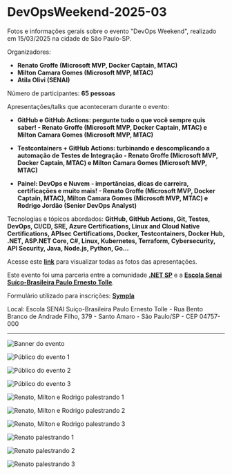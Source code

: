 # DevOpsWeekend-2025-03
Fotos e informações gerais sobre o evento "DevOps Weekend", realizado em 15/03/2025 na cidade de São Paulo-SP.

Organizadores:
- **Renato Groffe (Microsoft MVP, Docker Captain, MTAC)**
- **Milton Camara Gomes (Microsoft MVP, MTAC)**
- **Atila Olivi (SENAI)**

Número de participantes: **65 pessoas**

Apresentações/talks que aconteceram durante o evento:
* **GitHub e GitHub Actions: pergunte tudo o que você sempre quis saber! - Renato Groffe (Microsoft MVP, Docker Captain, MTAC) e Milton Camara Gomes (Microsoft MVP, MTAC)**

* **Testcontainers + GitHub Actions: turbinando e descomplicando a automação de Testes de Integração - Renato Groffe (Microsoft MVP, Docker Captain, MTAC) e Milton Camara Gomes (Microsoft MVP, MTAC)**

* **Painel: DevOps e Nuvem - importâncias, dicas de carreira, certificações e muito mais! - Renato Groffe (Microsoft MVP, Docker Captain, MTAC), Milton Camara Gomes (Microsoft MVP, MTAC) e Rodrigo Jordão (Senior DevOps Analyst)**

Tecnologias e tópicos abordados: **GitHub, GitHub Actions, Git, Testes, DevOps, CI/CD, SRE, Azure Certifications, Linux and Cloud Native Certifications, APIsec Certifications, Docker, Testcontainers, Docker Hub, .NET, ASP.NET Core, C#, Linux, Kubernetes, Terraform, Cybersecurity, API Security, Java, Node.js, Python, Go...**

Acesse este [**link**](/img/) para visualizar todas as fotos das apresentações.

Este evento foi uma parceria entre a comunidade [**.NET SP**](https://www.meetup.com/dotnet-Sao-Paulo/) e a [**Escola Senai Suíço-Brasileira Paulo Ernesto Tolle**](https://suicobrasileira.sp.senai.br/).

Formulário utilizado para inscrições: [**Sympla**](https://www.sympla.com.br/evento/devops-weekend-github-containers-certificacoes-gratuito-e-presencial-sao-paulo-sp/2834466)

Local: Escola SENAI Suíço-Brasileira Paulo Ernesto Tolle - Rua Bento Branco de Andrade Filho, 379 - Santo Amaro - São Paulo/SP - CEP 04757-000

---

![Banner do evento](img/banner.png)

![Público do evento 1](img/d-01.jpg)

![Público do evento 2](img/d-05.jpg)

![Público do evento 3](img/d-22.jpg)

![Renato, Milton e Rodrigo palestrando 1](img/d-02.jpg)

![Renato, Milton e Rodrigo palestrando 2](img/d-03.jpg)

![Renato, Milton e Rodrigo palestrando 3](img/d-10.jpg)

![Renato palestrando 1](img/d-24.jpg)

![Renato palestrando 2](img/d-19.jpg)

![Renato palestrando 3](img/d-20.jpg)

